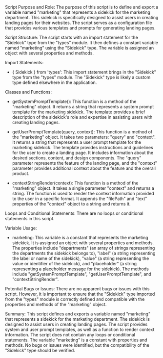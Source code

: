 Script Purpose and Role:
The purpose of this script is to define and export a variable named "marketing" that represents a sidekick for the marketing department. This sidekick is specifically designed to assist users in creating landing pages for their websites. The script serves as a configuration file that provides various templates and prompts for generating landing pages.

Script Structure:
The script starts with an import statement for the "Sidekick" type from the "types" module. It then defines a constant variable named "marketing" using the "Sidekick" type. The variable is assigned an object with several properties and methods.

Import Statements:
- { Sidekick } from 'types': This import statement brings in the "Sidekick" type from the "types" module. The "Sidekick" type is likely a custom type defined elsewhere in the application.

Classes and Functions:
- getSystemPromptTemplate(): This function is a method of the "marketing" object. It returns a string that represents a system prompt template for the marketing sidekick. The template provides a brief description of the sidekick's role and expertise in assisting users with creating landing pages.

- getUserPromptTemplate(query, context): This function is a method of the "marketing" object. It takes two parameters: "query" and "context". It returns a string that represents a user prompt template for the marketing sidekick. The template provides instructions and guidelines for the user to create a landing page. It includes information about the desired sections, content, and design components. The "query" parameter represents the feature of the landing page, and the "context" parameter provides additional context about the feature and the overall product.

- contextStringRender(context): This function is a method of the "marketing" object. It takes a single parameter "context" and returns a string. The function is used to render the context information provided to the user in a specific format. It appends the "filePath" and "text" properties of the "context" object to a string and returns it.

Loops and Conditional Statements:
There are no loops or conditional statements in this script.

Variable Usage:
- marketing: This variable is a constant that represents the marketing sidekick. It is assigned an object with several properties and methods. The properties include "departments" (an array of strings representing the departments the sidekick belongs to), "label" (a string representing the label or name of the sidekick), "value" (a string representing the value or identifier of the sidekick), and "placeholder" (a string representing a placeholder message for the sidekick). The methods include "getSystemPromptTemplate", "getUserPromptTemplate", and "contextStringRender".

Potential Bugs or Issues:
There are no apparent bugs or issues with this script. However, it is important to ensure that the "Sidekick" type imported from the "types" module is correctly defined and compatible with the properties and methods of the "marketing" object.

Summary:
This script defines and exports a variable named "marketing" that represents a sidekick for the marketing department. The sidekick is designed to assist users in creating landing pages. The script provides system and user prompt templates, as well as a function to render context information. The script does not contain any loops or conditional statements. The variable "marketing" is a constant with properties and methods. No bugs or issues were identified, but the compatibility of the "Sidekick" type should be verified.